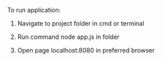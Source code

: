 To run application:

1. Navigate to project folder in cmd or terminal

2. Run command node app.js in folder

3. Open page localhost:8080 in preferred browser